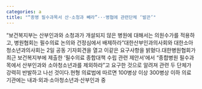 ```yaml
---
categories: a
title: "“종병 필수과목서 산·소청과 빼라”···병협에 관련단체 ‘발끈’"
---
```

“보건복지부는 산부인과와 소청과가 개설되지 않은 병원에 대해서는 의원수가를 적용하고, 병원협회는 필수의료 논의와 건정심에서 배제하라”대한산부인과의사회와 대한소아청소년과의사회는 2일 공동 기자회견을 열고 이같은 요구사항을 밝혔다.대한병원협회가 최근 보건복지부에 제출한 ‘필수의료 종합대책 수립 관련 제안서’에서 “종합병원 필수과목에서 산부인과와 소아청소년과를 제외하라”고 요구한 것으로 알려져 관련 두 단체가 강력히 반발하고 나선 것이다.현형 의료법에 따르면 100병상 이상 300병상 이하 의료기관에는 내과·외과·소아청소년과·산부인과 중